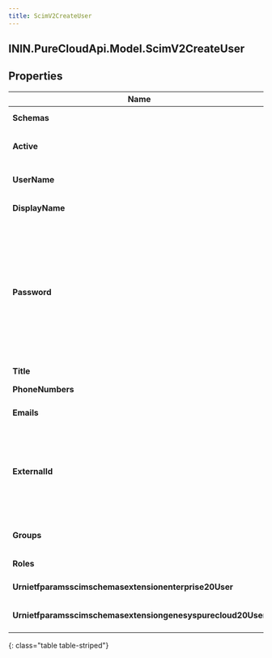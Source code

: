 ```yaml
---
title: ScimV2CreateUser
---
```

## ININ.PureCloudApi.Model.ScimV2CreateUser

## Properties

|Name | Type | Description | Notes|
|------------ | ------------- | ------------- | -------------|
| **Schemas** | **List&lt;string&gt;** | The list of supported schemas. | [optional] |
| **Active** | **bool?** | Indicates whether the user&#39;s administrative status is active. | [optional] |
| **UserName** | **string** | The user&#39;s Genesys Cloud email address. Must be unique. | |
| **DisplayName** | **string** | The display name of the user. | |
| **Password** | **string** | The new password for the Genesys Cloud user. Does not return an existing password. When creating a user if a password is not supplied a password will be randomly generated which is 40 characters in length and will contain five characters from each of the password policy groups. | [optional] |
| **Title** | **string** | The user&#39;s title. | [optional] |
| **PhoneNumbers** | [**List&lt;ScimPhoneNumber&gt;**](ScimPhoneNumber.html) | The list of the user&#39;s phone numbers. | [optional] |
| **Emails** | [**List&lt;ScimEmail&gt;**](ScimEmail.html) | The list of the user&#39;s email addresses. | [optional] |
| **ExternalId** | **string** | The external ID of the user. Set by the provisioning client. \&quot;caseExact\&quot; is set to \&quot;true\&quot;. \&quot;mutability\&quot; is set to \&quot;readWrite\&quot;. | [optional] |
| **Groups** | [**List&lt;ScimV2GroupReference&gt;**](ScimV2GroupReference.html) | The list of groups that the user is a member of. | [optional] |
| **Roles** | [**List&lt;ScimUserRole&gt;**](ScimUserRole.html) | The list of roles assigned to the user. | [optional] |
| **Urnietfparamsscimschemasextensionenterprise20User** | [**ScimV2EnterpriseUser**](ScimV2EnterpriseUser.html) | The URI of the schema for the enterprise user. | [optional] |
| **Urnietfparamsscimschemasextensiongenesyspurecloud20User** | [**ScimUserExtensions**](ScimUserExtensions.html) | The URI of the schema for the Genesys Cloud user. | [optional] |
{: class="table table-striped"}


